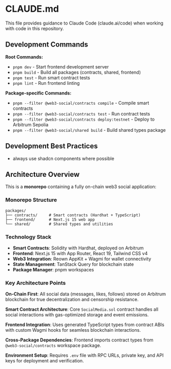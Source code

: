 # CLAUDE.md

This file provides guidance to Claude Code (claude.ai/code) when working with code in this repository.

## Development Commands

**Root Commands:**

- `pnpm dev` - Start frontend development server
- `pnpm build` - Build all packages (contracts, shared, frontend)
- `pnpm test` - Run smart contract tests
- `pnpm lint` - Run frontend linting

**Package-specific Commands:**

- `pnpm --filter @web3-social/contracts compile` - Compile smart contracts
- `pnpm --filter @web3-social/contracts test` - Run contract tests
- `pnpm --filter @web3-social/contracts deploy:testnet` - Deploy to Arbitrum Sepolia
- `pnpm --filter @web3-social/shared build` - Build shared types package

## Development Best Practices

- always use shadcn components where possible

## Architecture Overview

This is a **monorepo** containing a fully on-chain web3 social application:

### Monorepo Structure

```
packages/
├── contracts/     # Smart contracts (Hardhat + TypeScript)
├── frontend/      # Next.js 15 web app
└── shared/        # Shared types and utilities
```

### Technology Stack

- **Smart Contracts**: Solidity with Hardhat, deployed on Arbitrum
- **Frontend**: Next.js 15 with App Router, React 19, Tailwind CSS v4
- **Web3 Integration**: Reown AppKit + Wagmi for wallet connectivity
- **State Management**: TanStack Query for blockchain state
- **Package Manager**: pnpm workspaces

### Key Architecture Points

**On-Chain First**: All social data (messages, likes, follows) stored on Arbitrum blockchain for true decentralization and censorship resistance.

**Smart Contract Architecture**: Core `SocialMedia.sol` contract handles all social interactions with gas-optimized storage and event emissions.

**Frontend Integration**: Uses generated TypeScript types from contract ABIs with custom Wagmi hooks for seamless blockchain interactions.

**Cross-Package Dependencies**: Frontend imports contract types from `@web3-social/contracts` workspace package.

**Environment Setup**: Requires `.env` file with RPC URLs, private key, and API keys for deployment and verification.
